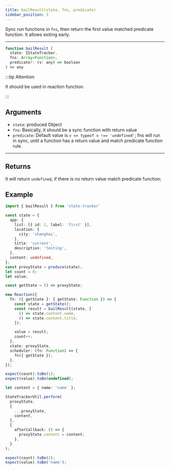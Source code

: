 ```yaml
---
title: bailResult(state, fns, predicate)
sidebar_position: 3
---
```


Sync run functions in `fns`, then return the first value matched predicate function. It allows exiting early.

---
```jsx
function bailResult (
  state: IStateTracker,
  fns: Array<Function>,
  predicate?: (v: any) => boolean
) => any
```

:::tip Attention

It should be used in reaction function.

:::

## Arguments
- `state`: produced Object
- `fns`: Basically, it should be a sync function with return value
- `predicate`: Default value is `v => typeof v !== 'undefined'`; fns will run in sync, until a function has a return value and match predicate function rule.
---

## Returns
It will return `undefined`, if there is no return value match predicate function;

## Example

```ts
import { bailResult } from 'state-tracker'

const state = {
  app: {
    list: [{ id: 1, label: 'first' }],
    location: {
      city: 'shanghai',
    },
    title: 'current',
    description: 'testing',
  },
  content: undefined,
};
const proxyState = produce(state);
let count = 0;
let value;

const getState = () => proxyState;

new Reaction({
  fn: ({ getState }: { getState: Function }) => {
    const state = getState();
    const result = bailResult(state, [
      () => state.content.name,
      () => state.content.title,
    ]);

    value = result;
    count++;
  },
  state: proxyState,
  scheduler: (fn: Function) => {
    fn({ getState });
  },
});

expect(count).toBe(1);
expect(value).toBe(undefined);

let content = { name: 'name' };

StateTrackerUtil.perform(
  proxyState,
  {
    ...proxyState,
    content,
  },
  {
    afterCallback: () => {
      proxyState.content = content;
    },
  }
);

expect(count).toBe(2);
expect(value).toBe('name');
```

